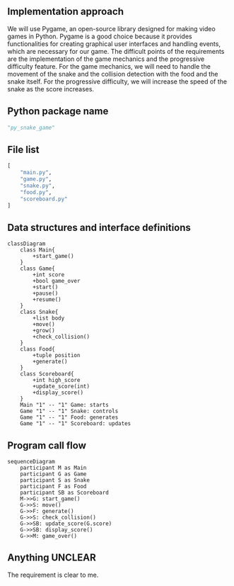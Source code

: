 ## Implementation approach
We will use Pygame, an open-source library designed for making video games in Python. Pygame is a good choice because it provides functionalities for creating graphical user interfaces and handling events, which are necessary for our game. The difficult points of the requirements are the implementation of the game mechanics and the progressive difficulty feature. For the game mechanics, we will need to handle the movement of the snake and the collision detection with the food and the snake itself. For the progressive difficulty, we will increase the speed of the snake as the score increases.

## Python package name
```python
"py_snake_game"
```

## File list
```python
[
    "main.py",
    "game.py",
    "snake.py",
    "food.py",
    "scoreboard.py"
]
```

## Data structures and interface definitions
```mermaid
classDiagram
    class Main{
        +start_game()
    }
    class Game{
        +int score
        +bool game_over
        +start()
        +pause()
        +resume()
    }
    class Snake{
        +list body
        +move()
        +grow()
        +check_collision()
    }
    class Food{
        +tuple position
        +generate()
    }
    class Scoreboard{
        +int high_score
        +update_score(int)
        +display_score()
    }
    Main "1" -- "1" Game: starts
    Game "1" -- "1" Snake: controls
    Game "1" -- "1" Food: generates
    Game "1" -- "1" Scoreboard: updates
```

## Program call flow
```mermaid
sequenceDiagram
    participant M as Main
    participant G as Game
    participant S as Snake
    participant F as Food
    participant SB as Scoreboard
    M->>G: start_game()
    G->>S: move()
    G->>F: generate()
    G->>S: check_collision()
    G->>SB: update_score(G.score)
    G->>SB: display_score()
    G->>M: game_over()
```

## Anything UNCLEAR
The requirement is clear to me.